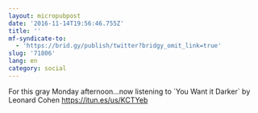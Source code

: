 ```yaml
---
layout: micropubpost
date: '2016-11-14T19:56:46.755Z'
title: ''
mf-syndicate-to:
  - 'https://brid.gy/publish/twitter?bridgy_omit_link=true'
slug: '71806'
lang: en
category: social
---
```

For this gray Monday afternoon…now listening to &#96;You Want it Darker&#96; by Leonard Cohen https://itun.es/us/KCTYeb
